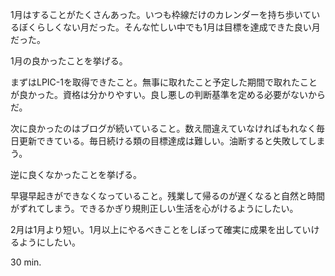 1月はすることがたくさんあった。いつも枠線だけのカレンダーを持ち歩いているぼくらしくない月だった。そんな忙しい中でも1月は目標を達成できた良い月だった。

1月の良かったことを挙げる。

まずはLPIC-1を取得できたこと。無事に取れたこと予定した期間で取れたことが良かった。資格は分かりやすい。良し悪しの判断基準を定める必要がないからだ。

次に良かったのはブログが続いていること。数え間違えていなければもれなく毎日更新できている。毎日続ける類の目標達成は難しい。油断すると失敗してしまう。

逆に良くなかったことを挙げる。

早寝早起きができなくなっていること。残業して帰るのが遅くなると自然と時間がずれてしまう。できるかぎり規則正しい生活を心がけるようにしたい。

2月は1月より短い。1月以上にやるべきことをしぼって確実に成果を出していけるようにしたい。

30 min.
